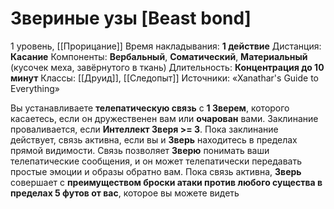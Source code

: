 # Звериные узы [Beast bond]
1 уровень, [[Прорицание]]
Время накладывания: **1 действие**
Дистанция: **Касание**
Компоненты: **Вербальный**, **Соматический**, **Материальный** (кусочек меха, завёрнутого в ткань)
Длительность: **Концентрация до 10 минут**
Классы: [[Друид]], [[Следопыт]]
Источники: «Xanathar's Guide to Everything»

Вы устанавливаете **телепатическую связь** с **1 Зверем**, которого касаетесь, если он дружественен вам или **очарован** вами. Заклинание проваливается, если **Интеллект Зверя >= 3**. Пока заклинание действует, связь активна, если вы и **Зверь** находитесь в пределах прямой видимости. Связь позволяет **Зверю** понимать ваши телепатические сообщения, и он может телепатически передавать простые эмоции и образы обратно вам. Пока связь активна, **Зверь** совершает с **преимуществом броски атаки против любого существа в пределах 5 футов от вас**, которое вы можете видеть